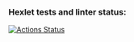 ### Hexlet tests and linter status:
[![Actions Status](https://github.com/olesyakaz/frontend-project-44/workflows/hexlet-check/badge.svg)](https://github.com/olesyakaz/frontend-project-44/actions)